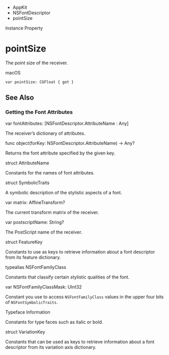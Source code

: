 

- AppKit
- NSFontDescriptor
-  pointSize 

Instance Property

# pointSize

The point size of the receiver.

macOS

``` source
var pointSize: CGFloat { get }
```

## See Also

### Getting the Font Attributes

var fontAttributes: [NSFontDescriptor.AttributeName : Any]

The receiver’s dictionary of attributes.

func object(forKey: NSFontDescriptor.AttributeName) -> Any?

Returns the font attribute specified by the given key.

struct AttributeName

Constants for the names of font attributes.

struct SymbolicTraits

A symbolic description of the stylistic aspects of a font.

var matrix: AffineTransform?

The current transform matrix of the receiver.

var postscriptName: String?

The PostScript name of the receiver.

struct FeatureKey

Constants to use as keys to retrieve information about a font descriptor from its feature dictionary.

typealias NSFontFamilyClass

Constants that classify certain stylistic qualities of the font.

var NSFontFamilyClassMask: UInt32

Constant you use to access `NSFontFamilyClass` values in the upper four bits of `NSFontSymbolicTraits`.

Typeface Information

Constants for type faces such as italic or bold.

struct VariationKey

Constants that can be used as keys to retrieve information about a font descriptor from its variation axis dictionary.

